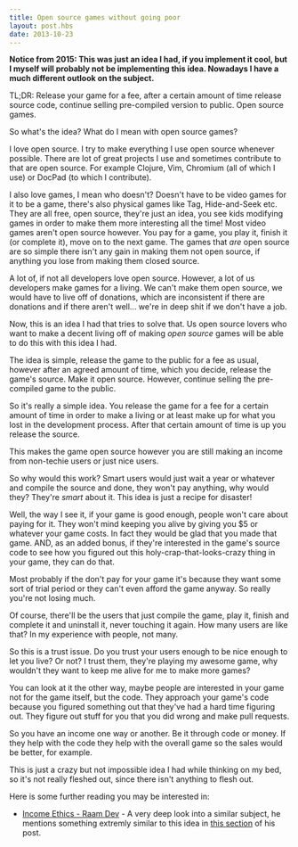 ```yaml
---
title: Open source games without going poor
layout: post.hbs
date: 2013-10-23
---
```


**Notice from 2015: This was just an idea I had, if you implement it cool, but I
myself will probably not be implementing this idea.  Nowadays I have a much
different outlook on the subject.**

TL;DR: Release your game for a fee, after a certain amount of time release
source code, continue selling pre-compiled version to public.  Open source
games.

So what's the idea?  What do I mean with open source games?

I love open source.  I try to make everything I use open source whenever
possible.  There are lot of great projects I use and sometimes contribute to
that are open source.  For example Clojure, Vim, Chromium (all of which I use)
or DocPad (to which I contribute).

I also love games, I mean who doesn't?  Doesn't have to be video games for it to
be a game, there's also physical games like Tag, Hide-and-Seek etc.  They are
all free, open source, they're just an idea, you see kids modifying games in
order to make them more interesting all the time! Most video games aren't open
source however.  You pay for a game, you play it, finish it (or complete it),
move on to the next game.  The games that *are* open source are so simple there
isn't any gain in making them not open source, if anything you lose from making
them closed source.

A lot of, if not all developers love open source.  However, a lot of us
developers make games for a living.  We can't make them open source, we would
have to live off of donations, which are inconsistent if there are donations and
if there aren't well... we're in deep shit if we don't have a job.

Now, this is an idea I had that tries to solve that.  Us open source lovers who
want to make a decent living off of making *open source* games will be able to
do this with this idea I had.

The idea is simple, release the game to the public for a fee as usual, however
after an agreed amount of time, which you decide, release the game's source.
Make it open source. However, continue selling the pre-compiled game to the
public.

So it's really a simple idea.  You release the game for a fee for a certain
amount of time in order to make a living or at least make up for what you lost
in the development process.  After that certain amount of time is up you release
the source.

This makes the game open source however you are still making an income from
non-techie users or just nice users.

So why would this work?  Smart users would just wait a year or whatever and
compile the source and done, they won't pay anything, why would they? They're
*smart* about it.  This idea is just a recipe for disaster!

Well, the way I see it, if your game is good enough, people won't care about
paying for it.  They won't mind keeping you alive by giving you $5 or whatever
your game costs.  In fact they would be glad that you made that game.  AND, as
an added bonus, if they're interested in the game's source code to see how you
figured out this holy-crap-that-looks-crazy thing in your game, they can do
that.

Most probably if the don't pay for your game it's because they want some sort of
trial period or they can't even afford the game anyway.  So really you're not
losing much.

Of course, there'll be the users that just compile the game, play it, finish and
complete it and uninstall it, never touching it again.  How many users are like
that?  In my experience with people, not many.

So this is a trust issue.  Do you trust your users enough to be nice enough to
let you live?  Or not?  I trust them, they're playing my awesome game, why
wouldn't they want to keep me alive for me to make more games?

You can look at it the other way, maybe people are interested in your game not
for the game itself, but the code.  They approach your game's code because you
figured something out that they've had a hard time figuring out.  They figure
out stuff for you that you did wrong and make pull requests.

So you have an income one way or another.  Be it through code or money.  If they
help with the code they help with the overall game so the sales would be better,
for example.

This is just a crazy but not impossible idea I had while thinking on my bed, so
it's not really fleshed out, since there isn't anything to flesh out.

Here is some further reading you may be interested in:

- [Income Ethics - Raam Dev](http://raamdev.com/income-ethics-series/) - A very
  deep look into a similar subject, he mentions something extremly similar to
  this idea in
  [this section](http://raamdev.com/income-ethics-series/#public_domain) of his
  post.
